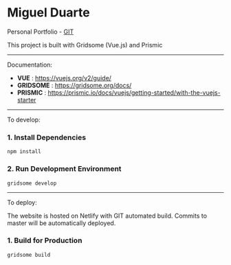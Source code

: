 # Miguel Duarte

Personal Portfolio - [GIT](https://github.com/miguelduarte81/miguelduarte)


This project is built with Gridsome (Vue.js) and Prismic

---
Documentation:

* **VUE** : https://vuejs.org/v2/guide/
* **GRIDSOME** : https://gridsome.org/docs/
* **PRISMIC** : https://prismic.io/docs/vuejs/getting-started/with-the-vuejs-starter

---

To develop:

### 1. Install Dependencies
`npm install`

### 2. Run Development Environment
`gridsome develop`

---

To deploy:

The website is hosted on Netlify with GIT automated build.
Commits to master will be automatically deployed.

### 1. Build for Production
`gridsome build`